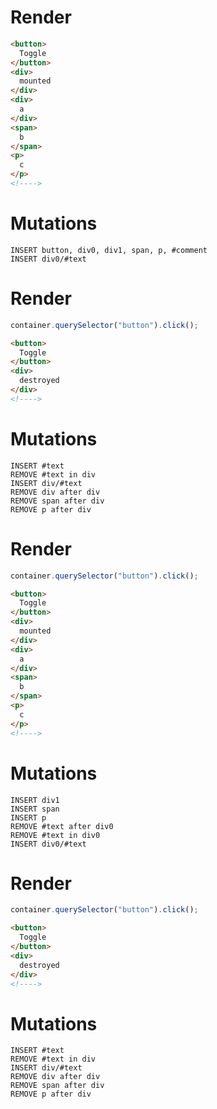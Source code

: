 # Render
```html
<button>
  Toggle
</button>
<div>
  mounted
</div>
<div>
  a
</div>
<span>
  b
</span>
<p>
  c
</p>
<!---->
```

# Mutations
```
INSERT button, div0, div1, span, p, #comment
INSERT div0/#text
```

# Render
```js
container.querySelector("button").click();
```
```html
<button>
  Toggle
</button>
<div>
  destroyed
</div>
<!---->
```

# Mutations
```
INSERT #text
REMOVE #text in div
INSERT div/#text
REMOVE div after div
REMOVE span after div
REMOVE p after div
```

# Render
```js
container.querySelector("button").click();
```
```html
<button>
  Toggle
</button>
<div>
  mounted
</div>
<div>
  a
</div>
<span>
  b
</span>
<p>
  c
</p>
<!---->
```

# Mutations
```
INSERT div1
INSERT span
INSERT p
REMOVE #text after div0
REMOVE #text in div0
INSERT div0/#text
```

# Render
```js
container.querySelector("button").click();
```
```html
<button>
  Toggle
</button>
<div>
  destroyed
</div>
<!---->
```

# Mutations
```
INSERT #text
REMOVE #text in div
INSERT div/#text
REMOVE div after div
REMOVE span after div
REMOVE p after div
```